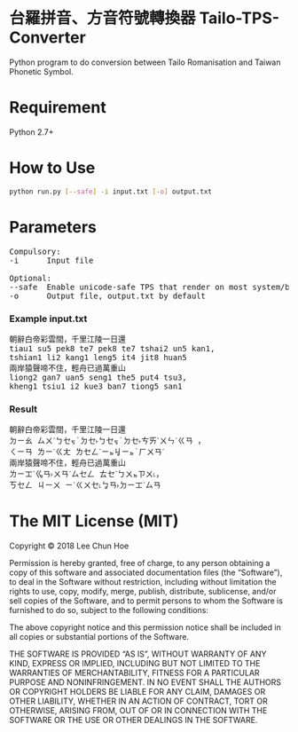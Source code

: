 # 台羅拼音、方音符號轉換器 Tailo-TPS-Converter
Python program to do conversion between Tailo Romanisation and Taiwan Phonetic Symbol.

Requirement
=====================
Python 2.7+

How to Use
=====================
```bash
python run.py [--safe] -i input.txt [-o] output.txt
```

Parameters
=====================
<pre>
Compulsory:
-i      Input file

Optional:
--safe  Enable unicode-safe TPS that render on most system/browser (known except iOS).
-o      Output file, output.txt by default
</pre>

### Example input.txt
<pre>
朝辭白帝彩雲間，千里江陵一日還
tiau1 su5 pek8 te7 pek8 te7 tshai2 un5 kan1,
tshian1 li2 kang1 leng5 it4 jit8 huan5
兩岸猿聲啼不住，輕舟已過萬重山
liong2 gan7 uan5 seng1 the5 put4 tsu3,
kheng1 tsiu1 i2 kue3 ban7 tiong5 san1
</pre>

### Result
<pre>
朝辭白帝彩雲間，千里江陵一日還
ㄉㄧㄠ ㄙㄨˊㄅㆤㆶ˙ㄉㆤ˫ㄅㆤㆶ˙ㄉㆤ˫ㄘㄞˋㄨㄣˊㄍㄢ ，
ㄑㄧㄢ ㄌㄧˋㄍㄤ ㄌㆤㄥˊㄧㆵㆢㄧㆵ˙ㄏㄨㄢˊ
兩岸猿聲啼不住，輕舟已過萬重山
ㄌㄧㆲˋㆣㄢ˫ㄨㄢˊㄙㆤㄥ ㄊㆤˊㄅㄨㆵㄗㄨ˪，
ㄎㆤㄥ ㄐㄧㄨ ㄧˋㄍㄨㆤ˪ㆠㄢ˫ㄉㄧㆲˊㄙㄢ 
</pre>


The MIT License (MIT)
=====================

Copyright © 2018 Lee Chun Hoe

Permission is hereby granted, free of charge, to any person
obtaining a copy of this software and associated documentation
files (the “Software”), to deal in the Software without
restriction, including without limitation the rights to use,
copy, modify, merge, publish, distribute, sublicense, and/or sell
copies of the Software, and to permit persons to whom the
Software is furnished to do so, subject to the following
conditions:

The above copyright notice and this permission notice shall be
included in all copies or substantial portions of the Software.

THE SOFTWARE IS PROVIDED “AS IS”, WITHOUT WARRANTY OF ANY KIND,
EXPRESS OR IMPLIED, INCLUDING BUT NOT LIMITED TO THE WARRANTIES
OF MERCHANTABILITY, FITNESS FOR A PARTICULAR PURPOSE AND
NONINFRINGEMENT. IN NO EVENT SHALL THE AUTHORS OR COPYRIGHT
HOLDERS BE LIABLE FOR ANY CLAIM, DAMAGES OR OTHER LIABILITY,
WHETHER IN AN ACTION OF CONTRACT, TORT OR OTHERWISE, ARISING
FROM, OUT OF OR IN CONNECTION WITH THE SOFTWARE OR THE USE OR
OTHER DEALINGS IN THE SOFTWARE.
